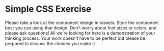 # Simple CSS Exercise

Please take a look at the component design in /assets. Style the component best you can using that design. Don't worry about font sizes or colors, and please ask questions! All we're looking for here is a demonstration of your thinking process. Your work doesn't have to be perfect but please be prepared to discuss the choices you make :) 
